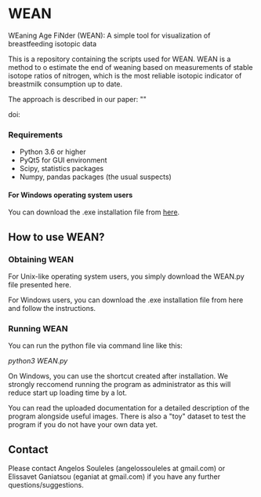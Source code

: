 # WEAN
WEaning Age FiNder (WEAN): A simple tool for visualization of breastfeeding isotopic data

This is a repository containing the scripts used for WEAN. WEAN is a method to o estimate the end of weaning based on measurements of stable isotope ratios of nitrogen, which is the most reliable isotopic indicator of breastmilk consumption up to date. 

The approach is described in our paper: ""

doi:

### Requirements

* Python 3.6 or higher
* PyQt5 for GUI environment
* Scipy, statistics packages
* Numpy, pandas packages (the usual suspects)

#### For Windows operating system users
You can download the .exe installation file from [here](https://www.dropbox.com/s/9nrhtnil2qxmd4s/WEAN_installer.exe?dl=0).


## How to use WEAN?


### Obtaining WEAN

For Unix-like operating system users, you simply download the WEAN.py file presented here.

For Windows users, you can download the .exe installation file from here and follow the instructions.

### Running WEAN

You can run the python file via command line like this:

*python3 WEAN.py*

On Windows, you can use the shortcut created after installation. We strongly reccomend running the program as administrator as this will reduce start up loading time by a lot.


You can read the uploaded documentation for a detailed description of the program alongside useful images. There is also a "toy" dataset to test the program if you do not have your own data yet.

## Contact


Please contact Angelos Souleles (angelossouleles at gmail.com) or Elissavet Ganiatsou (eganiat at gmail.com) if you have any further questions/suggestions.
